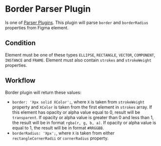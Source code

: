 # Border Parser Plugin

Is one of [Parser Plugins](../). This plugin will parse `border` and `borderRadius` properties from Figma element.

## Condition

Element must be one of these types `ELLIPSE`, `RECTANGLE`, `VECTOR`, `COMPONENT`, `INSTANCE` and `FRAME`. Element must also contain `strokes` and `strokeWeight` properties.

## Workflow

Border plugin will return these values:

- `border: 'Xpx solid XColor';`, where `X` is taken from `strokeWeight` property and `XColor` is taken from the first element in `strokes` array. If this element has opacity or alpha value equal to 0, result will be `transparent`. If opacity or alpha value is greater than 0 and less than 1, the result will be in format `rgba(r, g, b, a)`. If opacity or alpha value is equal to 1, the result will be in format `#RRGGBB`.
- `borderRadius: 'Xpx';`, where `X` is taken from either `rectangleCornerRadii` or `cornerRadius` property.
